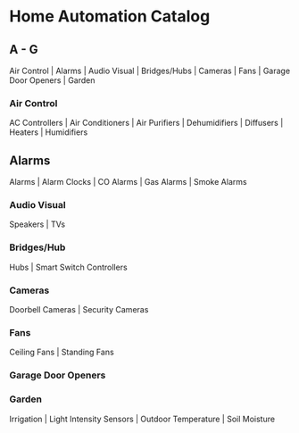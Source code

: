 # Home Automation Catalog

## A - G

Air Control \| Alarms \| Audio Visual \| Bridges/Hubs \| Cameras \| Fans \| Garage Door Openers \| Garden

### Air Control

AC Controllers \| Air Conditioners \| Air Purifiers \| Dehumidifiers \| Diffusers \| Heaters \| Humidifiers

## Alarms

Alarms \| Alarm Clocks \| CO Alarms \| Gas Alarms \| Smoke Alarms

### Audio Visual

 Speakers \| TVs

### Bridges/Hub

Hubs \| Smart Switch Controllers

### Cameras

Doorbell Cameras \| Security Cameras

### Fans

Ceiling Fans \| Standing Fans

### Garage Door Openers

### Garden

Irrigation \| Light Intensity Sensors \| Outdoor Temperature \| Soil Moisture

